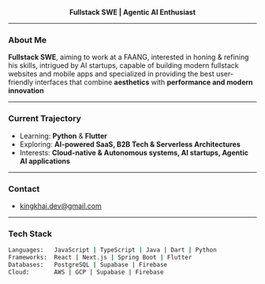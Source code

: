 <!-- Futuristic GitHub README -->
<p align="center">
  <b>Fullstack SWE | Agentic AI Enthusiast</b>
</p>

---

### About Me  
**Fullstack SWE**, aiming to work at a FAANG, interested in honing & refining his skills, intrigued by AI startups, capable of building modern fullstack websites and mobile apps and specialized in providing the best user-friendly interfaces that combine **aesthetics** with **performance and modern innovation**

---

### Current Trajectory  
- Learning: **Python** & **Flutter**  
- Exploring: **AI-powered SaaS, B2B Tech & Serverless Architectures**  
- Interests: **Cloud-native & Autonomous systems, AI startups, Agentic AI applications**  

---

### Contact  
- kingkhai.dev@gmail.com

---

### Tech Stack  
```bash
Languages:   JavaScript | TypeScript | Java | Dart | Python 
Frameworks:  React | Next.js | Spring Boot | Flutter  
Databases:   PostgreSQL | Supabase | Firebase  
Cloud:       AWS | GCP | Supabase | Firebase
 
